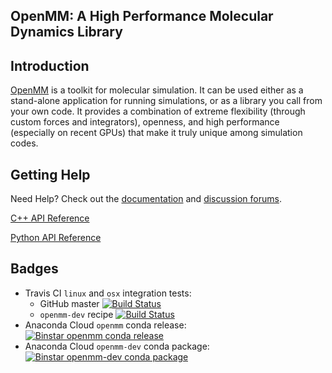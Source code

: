 ## OpenMM: A High Performance Molecular Dynamics Library

Introduction
------------

[OpenMM](http://openmm.org) is a toolkit for molecular simulation. It can be used either as a stand-alone application for running simulations, or as a library you call from your own code. It
provides a combination of extreme flexibility (through custom forces and integrators), openness, and high performance (especially on recent GPUs) that make it truly unique among simulation codes.  

Getting Help
------------

Need Help? Check out the [documentation](http://docs.openmm.org/) and [discussion forums](https://simtk.org/forums/viewforum.php?f=161).

[C++ API Reference](http://docs.openmm.org/6.3.0/api-c++/namespaceOpenMM.html)

[Python API Reference](http://docs.openmm.org/6.3.0/api-python/annotated.html)

Badges
------
* Travis CI `linux` and `osx` integration tests:
  * GitHub master [![Build Status](https://travis-ci.org/pandegroup/openmm.svg?branch=master)](https://travis-ci.org/pandegroup/openmm)
  * `openmm-dev` recipe [![Build Status](https://travis-ci.org/omnia-md/conda-dev-recipes.svg?branch=master)](https://travis-ci.org/omnia-md/conda-dev-recipes)
* Anaconda Cloud `openmm` conda release: [![Binstar `openmm` conda release](https://anaconda.org/omnia/openmm/badges/version.svg)](https://anaconda.org/omnia/openmm)
* Anaconda Cloud `openmm-dev` conda package: [![Binstar `openmm-dev` conda package](https://anaconda.org/omnia/openmm-dev/badges/version.svg)](https://anaconda.org/omnia/openmm-dev)
